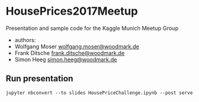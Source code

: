 # HousePrices2017Meetup
Presentation and sample code for the Kaggle Munich Meetup Group

- authors:
 - Wolfgang Moser wolfgang.moser@woodmark.de
 - Frank Ditsche frank.ditsche@woodmark.de
 - Simon Heeg simon.heeg@woodmark.de

## Run presentation
```shell
jupyter nbconvert --to slides HousePriceChallenge.ipynb --post serve
```
